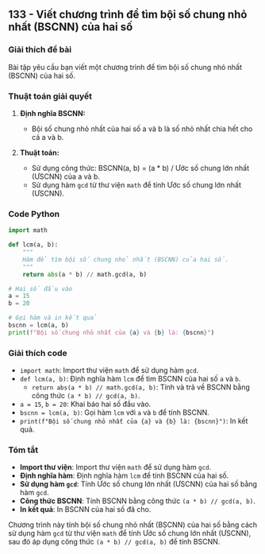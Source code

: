 ## 133 - Viết chương trình để tìm bội số chung nhỏ nhất (BSCNN) của hai số

### Giải thích đề bài

Bài tập yêu cầu bạn viết một chương trình để tìm bội số chung nhỏ nhất (BSCNN) của hai số.

### Thuật toán giải quyết

1. **Định nghĩa BSCNN:**

   - Bội số chung nhỏ nhất của hai số a và b là số nhỏ nhất chia hết cho cả a và b.

2. **Thuật toán:**
   - Sử dụng công thức: BSCNN(a, b) = (a \* b) / Ước số chung lớn nhất (ƯSCNN) của a và b.
   - Sử dụng hàm `gcd` từ thư viện `math` để tính Ước số chung lớn nhất (ƯSCNN).

### Code Python

```python
import math

def lcm(a, b):
    """
    Hàm để tìm bội số chung nhỏ nhất (BSCNN) của hai số.
    """
    return abs(a * b) // math.gcd(a, b)

# Hai số đầu vào
a = 15
b = 20

# Gọi hàm và in kết quả
bscnn = lcm(a, b)
print(f"Bội số chung nhỏ nhất của {a} và {b} là: {bscnn}")
```

### Giải thích code

- `import math`: Import thư viện `math` để sử dụng hàm `gcd`.
- `def lcm(a, b)`: Định nghĩa hàm `lcm` để tìm BSCNN của hai số `a` và `b`.
  - `return abs(a * b) // math.gcd(a, b)`: Tính và trả về BSCNN bằng công thức `(a * b) // gcd(a, b)`.
- `a = 15`, `b = 20`: Khai báo hai số đầu vào.
- `bscnn = lcm(a, b)`: Gọi hàm `lcm` với `a` và `b` để tính BSCNN.
- `print(f"Bội số chung nhỏ nhất của {a} và {b} là: {bscnn}")`: In kết quả.

### Tóm tắt

- **Import thư viện**: Import thư viện `math` để sử dụng hàm `gcd`.
- **Định nghĩa hàm**: Định nghĩa hàm `lcm` để tính BSCNN của hai số.
- **Sử dụng hàm `gcd`**: Tính Ước số chung lớn nhất (ƯSCNN) của hai số bằng hàm `gcd`.
- **Công thức BSCNN**: Tính BSCNN bằng công thức `(a * b) // gcd(a, b)`.
- **In kết quả**: In BSCNN của hai số đã cho.

Chương trình này tính bội số chung nhỏ nhất (BSCNN) của hai số bằng cách sử dụng hàm `gcd` từ thư viện `math` để tính Ước số chung lớn nhất (ƯSCNN), sau đó áp dụng công thức `(a * b) // gcd(a, b)` để tính BSCNN.
